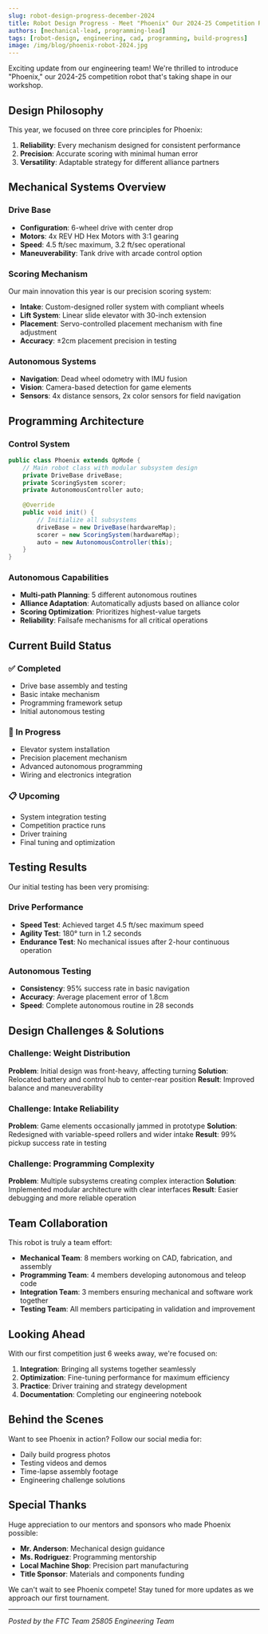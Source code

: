 ```yaml
---
slug: robot-design-progress-december-2024
title: Robot Design Progress - Meet "Phoenix" Our 2024-25 Competition Robot
authors: [mechanical-lead, programming-lead]
tags: [robot-design, engineering, cad, programming, build-progress]
image: /img/blog/phoenix-robot-2024.jpg
---
```


Exciting update from our engineering team! We're thrilled to introduce "Phoenix," our 2024-25 competition robot that's taking shape in our workshop.

<!-- truncate -->

## Design Philosophy

This year, we focused on three core principles for Phoenix:

1. **Reliability**: Every mechanism designed for consistent performance
2. **Precision**: Accurate scoring with minimal human error
3. **Versatility**: Adaptable strategy for different alliance partners

## Mechanical Systems Overview

### Drive Base
- **Configuration**: 6-wheel drive with center drop
- **Motors**: 4x REV HD Hex Motors with 3:1 gearing
- **Speed**: 4.5 ft/sec maximum, 3.2 ft/sec operational
- **Maneuverability**: Tank drive with arcade control option

### Scoring Mechanism
Our main innovation this year is our precision scoring system:
- **Intake**: Custom-designed roller system with compliant wheels
- **Lift System**: Linear slide elevator with 30-inch extension
- **Placement**: Servo-controlled placement mechanism with fine adjustment
- **Accuracy**: ±2cm placement precision in testing

### Autonomous Systems
- **Navigation**: Dead wheel odometry with IMU fusion
- **Vision**: Camera-based detection for game elements
- **Sensors**: 4x distance sensors, 2x color sensors for field navigation

## Programming Architecture

### Control System
```java
public class Phoenix extends OpMode {
    // Main robot class with modular subsystem design
    private DriveBase driveBase;
    private ScoringSystem scorer;
    private AutonomousController auto;
    
    @Override
    public void init() {
        // Initialize all subsystems
        driveBase = new DriveBase(hardwareMap);
        scorer = new ScoringSystem(hardwareMap);
        auto = new AutonomousController(this);
    }
}
```

### Autonomous Capabilities
- **Multi-path Planning**: 5 different autonomous routines
- **Alliance Adaptation**: Automatically adjusts based on alliance color
- **Scoring Optimization**: Prioritizes highest-value targets
- **Reliability**: Failsafe mechanisms for all critical operations

## Current Build Status

### ✅ Completed
- Drive base assembly and testing
- Basic intake mechanism
- Programming framework setup
- Initial autonomous testing

### 🔄 In Progress  
- Elevator system installation
- Precision placement mechanism
- Advanced autonomous programming
- Wiring and electronics integration

### 📋 Upcoming
- System integration testing
- Competition practice runs
- Driver training
- Final tuning and optimization

## Testing Results

Our initial testing has been very promising:

### Drive Performance
- **Speed Test**: Achieved target 4.5 ft/sec maximum speed
- **Agility Test**: 180° turn in 1.2 seconds
- **Endurance Test**: No mechanical issues after 2-hour continuous operation

### Autonomous Testing
- **Consistency**: 95% success rate in basic navigation
- **Accuracy**: Average placement error of 1.8cm
- **Speed**: Complete autonomous routine in 28 seconds

## Design Challenges & Solutions

### Challenge: Weight Distribution
**Problem**: Initial design was front-heavy, affecting turning
**Solution**: Relocated battery and control hub to center-rear position
**Result**: Improved balance and maneuverability

### Challenge: Intake Reliability  
**Problem**: Game elements occasionally jammed in prototype
**Solution**: Redesigned with variable-speed rollers and wider intake
**Result**: 99% pickup success rate in testing

### Challenge: Programming Complexity
**Problem**: Multiple subsystems creating complex interaction
**Solution**: Implemented modular architecture with clear interfaces
**Result**: Easier debugging and more reliable operation

## Team Collaboration

This robot is truly a team effort:

- **Mechanical Team**: 8 members working on CAD, fabrication, and assembly
- **Programming Team**: 4 members developing autonomous and teleop code  
- **Integration Team**: 3 members ensuring mechanical and software work together
- **Testing Team**: All members participating in validation and improvement

## Looking Ahead

With our first competition just 6 weeks away, we're focused on:

1. **Integration**: Bringing all systems together seamlessly
2. **Optimization**: Fine-tuning performance for maximum efficiency
3. **Practice**: Driver training and strategy development
4. **Documentation**: Completing our engineering notebook

## Behind the Scenes

Want to see Phoenix in action? Follow our social media for:
- Daily build progress photos
- Testing videos and demos
- Time-lapse assembly footage
- Engineering challenge solutions

## Special Thanks

Huge appreciation to our mentors and sponsors who made Phoenix possible:
- **Mr. Anderson**: Mechanical design guidance
- **Ms. Rodriguez**: Programming mentorship  
- **Local Machine Shop**: Precision part manufacturing
- **Title Sponsor**: Materials and components funding

We can't wait to see Phoenix compete! Stay tuned for more updates as we approach our first tournament.

---

*Posted by the FTC Team 25805 Engineering Team*